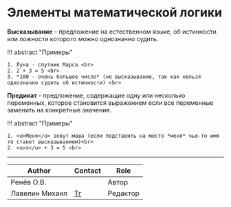 # Элементы математической логики

<a name="высказывание"></a>
**Высказывание** - предложение на естественном языке, об истинности или ложности которого можно однозначно судить.

!!! abstract "Примеры"

    1. Луна - спутник Марса <br>
    2. 2 + 3 = 5 <br>
    3. *100 - очень большое число* (не высказывание, так как нельзя однозначно судить об истинности) <br>

<a name="предикат"></a>
**Предикат** - предложение, содержащие одну или несколько переменных, которое становится выражением если все переменные заменить на конкретные значения.

!!! abstract "Примеры"
 
    1. <u>Меня</u> зовут маша (если подставить на место *меня* чье-то имя то станет высказыванием)<br>
    2. <u>x</u> + 3 = 5 <br>

---
| Author         | Contact                       | Role     |
|----------------|-------------------------------|----------|
| Ренёв О.В.     |                               | Автор    |
| Лавелин Михаил | [Тг](https://t.me/mikhaillav) | Редактор |